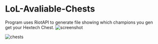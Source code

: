 # LoL-Avaliable-Chests

Program uses RiotAPI to generate file showing which champions you gen get your Hextech Chest.
![screenshot](https://user-images.githubusercontent.com/45010707/160659647-bd1d6478-834c-4f46-9cfd-720aff8f235c.png)

![chests](https://user-images.githubusercontent.com/45010707/160659660-74c7a19b-70fb-40ac-ba55-1a14d0e7525f.png)
